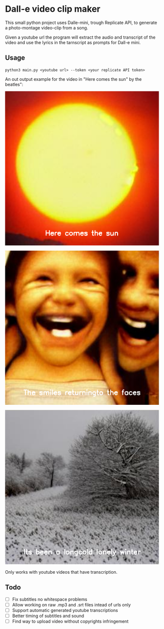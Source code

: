 # Dall-e video clip maker

This small python project uses Dalle-mini, trough Replicate API, to generate a photo-montage video-clip 
from a song.

Given a youtube url the program will extract the audio and transcript of the video and use the lyrics
in the tarnscript as prompts for Dall-e mini.

## Usage
`python3 main.py <youtube url> --token <your replicate API token>`

An out output example for the video in "Here comes the sun" by the beatles":


!["Here comes the sun"](misc/frame-432.png) 

!["Here comes the sun"](misc/frame-633.png) 

!["Here comes the sun"](misc/frame-333.png)

Only works with youtube videos that have transcription.


## Todo
- [ ] Fix subtitles no whitespace problems
- [ ] Allow working on raw .mp3 and .srt files intead of urls only
- [ ] Support automatic generated youtube transcriptions
- [ ] Better timing of subtitles and sound
- [ ] Find way to upload video without copyrights infringement